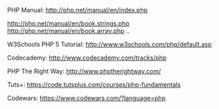 PHP Manual:
http://php.net/manual/en/index.php

http://php.net/manual/en/book.strings.php
http://php.net/manual/en/book.array.php
..

W3Schools PHP 5 Tutorial: 
http://www.w3schools.com/php/default.asp

Codecademy: 
http://www.codecademy.com/tracks/php

PHP The Right Way: 
http://www.phptherightway.com/

Tuts+:
https://code.tutsplus.com/courses/php-fundamentals

Codewars:
https://www.codewars.com/?language=php
